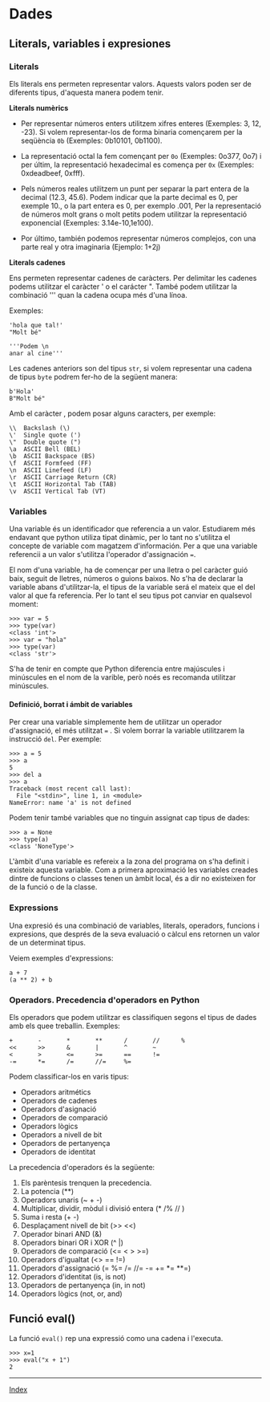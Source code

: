 # Dades

## Literals, variables i expresiones

### Literals

Els literals ens permeten representar valors. Aquests valors poden ser de diferents tipus, d'aquesta manera podem tenir.

**Literals numèrics**

* Per representar números enters utilitzem xifres enteres (Exemples: 3, 12, -23). Si volem representar-los de forma binaria començarem per la seqüència `0b` (Exemples: 0b10101, 0b1100). 
  
* La representació octal la fem començant per `0o` (Exemples: 0o377, 0o7) i per últim, la representació hexadecimal es comença per `0x` (Exemples: 0xdeadbeef, 0xfff).

* Pels números reales utilitzem un punt per separar la part entera de la decimal (12.3, 45.6). Podem indicar que la parte decimal es 0, per exemple 10., o la part entera es 0, per exemplo .001, Per la representació de números molt grans o molt petits podem utilitzar la representació exponencial (Exemples: 3.14e-10,1e100).

* Por último, también podemos representar números complejos, con una parte real y otra imaginaria (Ejemplo: 1+2j)

**Literals cadenes**

Ens permeten representar cadenes de caràcters. Per delimitar les cadenes podems utilitzar el caràcter ' o el carácter ". També podem utilitzar la combinació ''' quan la cadena ocupa més d'una línoa. 

Exemples:

	'hola que tal!'
	"Molt bé"

	'''Podem \n
	anar al cine'''

Les cadenes anteriors son del tipus `str`, si volem representar una cadena de tipus `byte` podrem fer-ho de la següent manera:

	b'Hola'
	B"Molt bé"

Amb el caràcter \, podem posar alguns caracters, per exemple:

	\\ 	Backslash (\) 	 
	\' 	Single quote (') 	 
	\" 	Double quote (") 	 
	\a 	ASCII Bell (BEL) 	 
	\b 	ASCII Backspace (BS) 	 
	\f 	ASCII Formfeed (FF) 	 
	\n 	ASCII Linefeed (LF) 	 
	\r 	ASCII Carriage Return (CR) 	 
	\t 	ASCII Horizontal Tab (TAB) 	 
	\v 	ASCII Vertical Tab (VT)


### Variables

Una variable és un identificador que referencia a un valor. Estudiarem més endavant que python utiliza tipat dinàmic, per lo tant no s'utilitza el concepte de variable com magatzem d'información. Per a  que una variable referencii a un valor s'utilitza l'operador d'assignación `=`.

El nom d'una variable, ha de començar per una lletra o pel caràcter guió baix, seguit de lletres, números o guions baixos. No s'ha de declarar la variable abans d'utilitzar-la, el tipus de la variable será el mateix que el del valor al que fa referencia. Per lo tant el seu tipus pot canviar en qualsevol moment:

	>>> var = 5
	>>> type(var)
	<class 'int'>
	>>> var = "hola"
	>>> type(var)
	<class 'str'>

S'ha de tenir en compte que Python diferencia entre majúscules i minúscules en el nom de la varible, però noés es recomanda utilitzar minúscules.

#### Definició, borrat i ámbit de variables

Per crear una variable simplemente hem de utilitzar un operador d'assignació, el més utilitzat `=` . Si volem borrar la variable utilitzarem la instrucció `del`. Per exemple:

	>>> a = 5
	>>> a
	5
	>>> del a
	>>> a
	Traceback (most recent call last):
	  File "<stdin>", line 1, in <module>
	NameError: name 'a' is not defined

Podem tenir també variables que no tinguin assignat cap tipus de dades:

	>>> a = None
	>>> type(a)
	<class 'NoneType'>

L'àmbit d'una variable es refereix a la zona del programa on s'ha definit i existeix aquesta variable. Com a primera aproximació les variables creades dintre de funcions o classes tenen un àmbit local, és a dir no existeixen for de la funció o de la classe.


### Expressions

Una expresió és una combinació de variables, literals, operadors, funcions i expresions, que després de la seva evaluació o càlcul ens retornen un valor de un determinat tipus. 

Veiem exemples d'expressions:

	a + 7
	(a ** 2) + b


### Operadors. Precedencia d'operadors en Python

Els operadors que podem utilitzar es classifiquen segons el tipus de dades amb els quee treballin. Exemples:

	+       -       *       **      /       //      %
	<<      >>      &       |       ^       ~
	<       >       <=      >=      ==      !=
	-=      *=      /=      //=     %=

Podem classificar-los en varis tipus:

* Operadors aritmétics
* Operadors de cadenes
* Operadors d'asignació
* Operadors de comparació
* Operadors lògics
* Operadors a nivell de bit
* Operadors de pertanyença
* Operadors de identitat

La precedencia d'operadors és la següente:

1. Els parèntesis trenquen la precedencia.
2. La potencia (**)
3. Operadors unaris (~ + -)
4. Multiplicar, dividir, mòdul i divisió entera (* /% // )
5. Suma i resta (+ -)
6. Desplaçament nivell de bit (>> <<)
7. Operador binari AND (&)
8. Operadors binari OR i XOR (^ |)
9. Operadors de comparació (<= < > >=)
10. Operadors d'igualtat (<> == !=)
11. Operadors d'assignació (= %= /= //= -= += *= **=)
12. Operadors d'identitat (is, is not)
13. Operadors de pertanyença (in, in not)
14. Operadors lògics (not, or, and)

## Funció eval()

La funció `eval()` rep una expressió como una cadena i l'executa.

	>>> x=1
	>>> eval("x + 1")
	2

***
[Index](../../../README.md)
